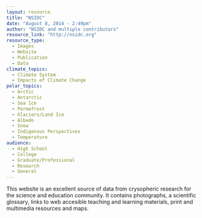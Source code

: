 ```yaml
---
layout: resource
title: "NSIDC"
date: "August 8, 2014 - 2:49pm"
author: "NSIDC and multiple contributors"
resource_link: "http://nsidc.org"
resource_type:
  - Images
  - Website
  - Publication
  - Data
climate_topics:
  - Climate System
  - Impacts of Climate Change
polar_topics:
  - Arctic
  - Antarctic
  - Sea Ice
  - Permafrost
  - Glaciers/Land Ice
  - Albedo
  - Snow
  - Indigenous Perspectives
  - Temperature
audience:
  - High School
  - College
  - Graduate/Professional
  - Research
  - General
---
```


This website is an excellent source of data from crysopheric research for the science and education community.  It contains photographs, a scientific glossary, links to web accesible teaching and learning materials, print and multimedia resources and maps.